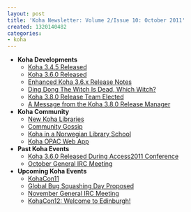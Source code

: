```yaml
---
layout: post
title: 'Koha Newsletter: Volume 2/Issue 10: October 2011'
created: 1320140482
categories:
- koha
---
```

<ul>
<li><strong>Koha Developments</strong>
<ul>
<li><a href="http://koha-community.org/koha-newsletter-volume-2issue-10-october-2011#345">Koha 3.4.5 Released</a></li>
<li><a href="http://koha-community.org/koha-newsletter-volume-2issue-10-october-2011#36">Koha 3.6.0 Released</a></li>
<li><a href="http://koha-community.org/koha-newsletter-volume-2issue-10-october-2011#notes">Enhanced Koha 3.6.x Release Notes</a></li>
<li><a href="http://koha-community.org/koha-newsletter-volume-2issue-10-october-2011#witch">Ding Dong The Witch Is Dead, Which Witch?</a></li>
<li><a href="http://koha-community.org/koha-newsletter-volume-2issue-10-october-2011#team">Koha 3.8.0 Release Team Elected</a></li>
<li><a href="http://koha-community.org/koha-newsletter-volume-2issue-10-october-2011#rm">A Message from the Koha 3.8.0 Release Manager</a></li>

</ul>
</li>
<li><strong>Koha Community</strong>
<ul>
<li><a href="http://koha-community.org/koha-newsletter-volume-2issue-10-october-2011#newlibs">New Koha Libraries</a></li>
<li><a href="http://koha-community.org/koha-newsletter-volume-2issue-10-october-2011#gossip">Community Gossip</a></li>
<li><a href="http://koha-community.org/koha-newsletter-volume-2issue-10-october-2011#norway">Koha in a Norwegian Library School</a></li>
<li><a href="http://koha-community.org/koha-newsletter-volume-2issue-10-october-2011#webapp">Koha OPAC Web App</a></li>
</ul>
</li>
<li><strong>Past Koha Events</strong>

<ul>
<li><a href="http://koha-community.org/koha-newsletter-volume-2issue-10-october-2011#access">Koha 3.6.0 Released During Access2011 Conference</a></li>
<li><a href="http://koha-community.org/koha-newsletter-volume-2issue-10-october-2011#octmtg">October General IRC Meeting</a></li>
</ul>
</li>
<li><strong>Upcoming Koha Events</strong>
<ul>
<li><a href="http://koha-community.org/koha-newsletter-volume-2issue-10-october-2011#kohacon11">KohaCon11</a></li>
<li><a href="http://koha-community.org/koha-newsletter-volume-2issue-10-october-2011#gbsd">Global Bug Squashing Day Proposed</a></li>
<li><a href="http://koha-community.org/koha-newsletter-volume-2issue-10-october-2011#novmtg">November General IRC Meeting</a></li>
<li><a href="http://koha-community.org/koha-newsletter-volume-2issue-10-october-2011#kohacon12">KohaCon12: Welcome to Edinburgh!</a></li>

</ul>
</li>
</ul>
